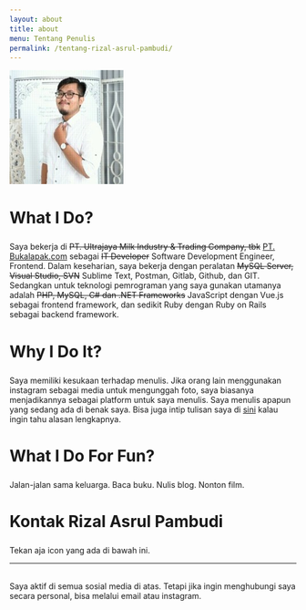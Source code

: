 ```yaml
---
layout: about
title: about
menu: Tentang Penulis
permalink: /tentang-rizal-asrul-pambudi/
---
```


<img class="col one right" src="/img/me.jpeg">
<br/>
<h1 style="margin-bottom: 25px;">What I Do?</h1>
Saya bekerja di <span style="text-decoration-line: line-through;">PT. Ultrajaya Milk Industry & Trading Company, tbk</span> <a href="https://bukalapak.com" target="blank">PT. Bukalapak.com</a> sebagai <span style="text-decoration-line: line-through;"> IT Developer</span> Software Development Engineer, Frontend. Dalam keseharian, saya bekerja dengan peralatan <span style="text-decoration-line: line-through;">MySQL Server, Visual Studio, SVN</span> Sublime Text, Postman, Gitlab, Github, dan GIT. Sedangkan untuk teknologi pemrograman yang saya gunakan utamanya adalah <span style="text-decoration-line: line-through;">PHP, MySQL, C# dan .NET Frameworks</span> JavaScript dengan Vue.js sebagai frontend framework, dan sedikit Ruby dengan Ruby on Rails sebagai backend framework.

<h1 style="margin-bottom: 25px;">Why I Do It?</h1>
Saya memiliki kesukaan terhadap menulis. Jika orang lain menggunakan instagram sebagai media untuk mengunggah foto, saya biasanya menjadikannya sebagai platform untuk saya menulis. Saya menulis apapun yang sedang ada di benak saya. Bisa juga intip tulisan saya di <a href="https://medium.com/@rizalasrul/why-every-programmers-should-start-blogging-f35dd73af57d">sini</a> kalau ingin tahu alasan lengkapnya.

<h1 style="margin-bottom: 25px;">What I Do For Fun?</h1>
Jalan-jalan sama keluarga. Baca buku. Nulis blog. Nonton film.

<h1 style="margin-bottom: 25px;">Kontak Rizal Asrul Pambudi</h1>
Tekan aja icon yang ada di bawah ini.

<br/>
<hr/>
<br/>
<span class="contacticon center">
	<a href="mailto:{{ site.email }}"><i class="fa fa-envelope-square"></i></a>
	<a href="https://github.com/{{ site.github_username }}" target="_blank"><i class="fa fa-github-square"></i></a>
	<a href="https://www.linkedin.com/in/{{ site.linkedin_username }}" target="_blank"><i class="fa fa-linkedin-square"></i></a>
  <a href="https://twitter.com/{{ site.twitter_username }}" target="_blank"><i class="fa fa-twitter-square"></i></a>
  <a href="https://instagram.com/{{ site.instagram_username }}" target="_blank"><i class="fa fa-instagram"></i></a>
	<a href="https://facebook.com/{{ site.facebook_username }}" target="_blank"><i class="fa fa-facebook-square"></i></a>
</span>

<div class="col three caption">
	Saya aktif di semua sosial media di atas. Tetapi jika ingin menghubungi saya secara personal, bisa melalui email atau instagram.
</div>

